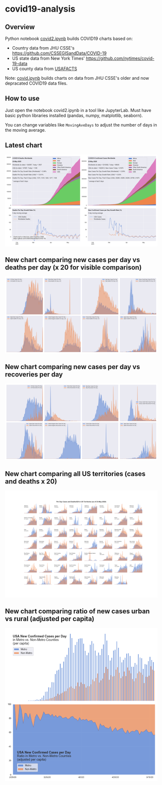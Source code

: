 # covid19-analysis

## Overview
Python notebook [covid2.ipynb](https://github.com/danlaw/covid19-analysis/blob/master/covid2.ipynb) builds COVID19 charts based on:
* Country data from JHU CSSE's https://github.com/CSSEGISandData/COVID-19
* US state data from New York Times' https://github.com/nytimes/covid-19-data
* US county data from [USAFACTS](https://usafacts.org/visualizations/coronavirus-covid-19-spread-map/)

Note: [covid.ipynb](https://github.com/danlaw/covid19-analysis/blob/master/covid.ipynb) builds charts on data from JHU CSSE's older and now depracated COVID19 data files.

## How to use
Just open the notebook covid2.ipynb in a tool like JupyterLab. Must have basic python libraries installed (pandas, numpy, matplotlib, seaborn).

You can change variables like ``MovingAveDays`` to adjust the number of days in the moving average.

## Latest chart
![Latest chart](charts/20200523-covid19-chart.png)

## New chart comparing new cases per day vs deaths per day (x 20 for visible comparison)
![Comparison chart](charts/20200523-comparison-chart.png)

## New chart comparing new cases per day vs recoveries per day
![Recovery chart](charts/20200523-comparison-recovery-chart.png)

## New chart comparing all US territories (cases and deaths x 20)
![Territories chart](charts/20200523-compare-US-territories.png)

## New chart comparing ratio of new cases urban vs rural (adjusted per capita)
![Urban rural per capita chart](charts/20200523-US-counties-urban-vs-rural-per-capita.png)
